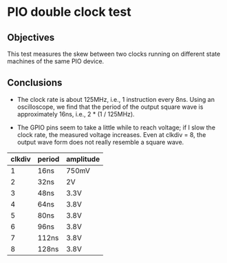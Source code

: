 # PIO double clock test

## Objectives

This test measures the skew between two clocks running on different state
machines of the same PIO device.

## Conclusions

-   The clock rate is about 125MHz, i.e., 1 instruction every 8ns. Using an
    oscilloscope, we find that the period of the output square wave is
    approximately 16ns, i.e., 2 * (1 / 125MHz).

-   The GPIO pins seem to take a little while to reach voltage; if I slow the
    clock rate, the measured voltage increases. Even at clkdiv = 8, the output
    wave form does not really resemble a square wave.

| clkdiv | period | amplitude |
|--------|--------|-----------|
| 1      | 16ns   | 750mV     |
| 2      | 32ns   | 2V        |
| 3      | 48ns   | 3.3V      |
| 4      | 64ns   | 3.8V      |
| 5      | 80ns   | 3.8V      |
| 6      | 96ns   | 3.8V      |
| 7      | 112ns  | 3.8V      |
| 8      | 128ns  | 3.8V      |
